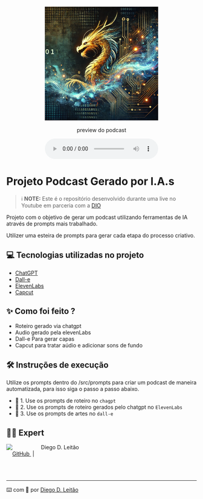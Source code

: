<p align="center">
<img 
    src="./assets/capa.webp"
    width="300"
/>
</p><p align="center">
    preview do podcast
</p>

<div align="center">
    <audio src="./output/podcast_fixGitHubPreview.wav" controls title="Podcast editado"></audio>
</div>

# Projeto Podcast Gerado por I.A.s


 > ℹ️ **NOTE:** Este é o repositório desenvolvido durante uma live no Youtube em parceria com a [DIO](https://dio.me)

Projeto com o objetivo de gerar um podcast utilizando ferramentas de IA através de prompts mais trabalhado.

Utilizer uma esteira de prompts para gerar cada etapa do processo criativo.

## 💻 Tecnologias utilizadas no projeto

- [ChatGPT](https://chat.openai.com/) 
- [Dall-e](https://openai.com/index/dall-e-2/)
- [ElevenLabs](https://beta.elevenlabs.io/)
- [Capcut](https://www.capcut.com/pt-br/)

## ✨ Como foi feito ?

- Roteiro gerado via chatgpt
- Audio gerado pela elevenLabs
- Dall-e Para gerar capas
- Capcut para tratar aúdio e adicionar sons de fundo

## 🛠️ Instruções de execução

Utilize os prompts dentro do /src/prompts para criar um podcast de maneira automatizada, para isso siga o passo a passo abaixo.

- 🤖 1. Use os prompts de roteiro no `chagpt`
- 🤖 2. Use os prompts de roteiro gerados pelo chatgpt no  `ElevenLabs`
- 🤖 3. Use os prompts de artes no `dall-e`

## 👨‍💻 Expert

<p>
    <img 
      align=left 
      margin=10 
      width=80 
      src="https://avatars.githubusercontent.com/u/60984773?v=4"
    />
    <p>&nbsp&nbsp&nbspDiego D. Leitão<br>
    &nbsp&nbsp&nbsp
    <a 
        href="https://github.com/Dantesys">
        GitHub
    </a>
    &nbsp;|&nbsp;</p>
</p>
<br/><br/>
<p>

---

⌨️ com 💜 por [Diego D. Leitão](https://github.com/Dantesys)
